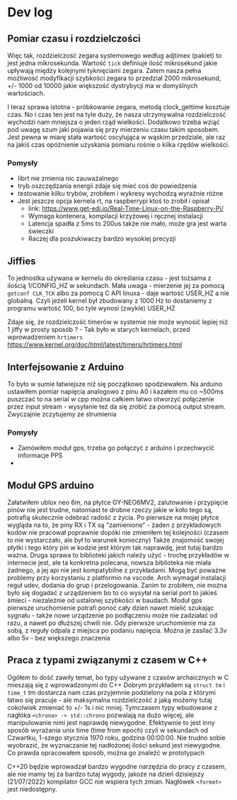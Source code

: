 # Dev log

## Pomiar czasu i rozdzielczości
Więc tak, rozdzielczość zegara systemowego według adjtimex (pakiet)
to jest jedna mikrosekunda. Wartość `tick` definiuje ilość mikrosekund jakie
upływają między kolejnymi tyknięciami zegara. Zatem nasza pełna możliwość
modyfikacji szybkości zegara to przedział 2000 mikrosekund, +/- 1000 od 10000
jakie większość dystrybycji ma w domyślnych wartościach.

I teraz sprawa istotna - próbkowanie zegara, metodą clock_gettime kosztuje czas.
No i czas ten jest na tyle duży, że nasza utrzymywalna rozdzielczość wychodzi
nam mniejsza o jeden rząd wielkości. Dodatkowo trzeba wziąć pod uwagę szum jaki
pojawia się przy mierzeniu czasu takim sposobem. Jest pewna w miarę stała
wartość oscylująca w wąskim przedziale, ale raz na jakiś czas opóźnienie
uzyskania pomiaru rośnie o kilka rzędów wielkości.

### Pomysły
- librt nie zmienia nic zauważalnego
- tryb oszczędzania energii zdaje się mieć coś do powiedzenia
- testowanie kilku trybów, zrobiłem i wykresy wychodzą wyraźnie różne
- Jest jeszcze opcja kernela rt, na raspberrypi ktoś to zrobił i opisał
  - link: https://www.get-edi.io/Real-Time-Linux-on-the-Raspberry-Pi/
  - Wymaga kontenera, kompilacji krzyżowej i ręcznej instalacji
  - Latencja spadła z 5ms to 200us także nie mało, może gra jest warta świeczki
  - Raczej dla poszukiwaczy bardzo wysokiej precyzji

## Jiffies
To jednostka używana w kernelu do określania czasu - jest tożsama z ilością
1/CONFIG_HZ w sekundach. Mała uwaga - mierzenie jej za pomocą `getconf CLK_TCK`
albo za pomocą C API linuxa - daje wartość USER_HZ a nie globalną. Czyli jeżeli
kernel był zbudowany z 1000 Hz to dostaniemy z programu wartość 100, bo tyle
wynosi (zwykle) USER_HZ

Zdaje się, że rozdzielczość timerów w systemie nie może wynosić lepiej niż 1
jiffy w prosty sposób ? - Tak było w starych kernelach, przed wprowadzeniem
`hrtimers` https://www.kernel.org/doc/html/latest/timers/hrtimers.html

## Interfejsowanie z Arduino
To było w sumie łatwiejsze niż się początkowo spodziewałem. Na arduino ustawiłem
pomiar napięcia analogowo z pinu A0 i kazałem mu co ~500ms puszczać to na serial
w cpp można całkiem łatwo otworzyć połączenie przez input stream - wysyłanie też
da się zrobić za pomocą output stream. Zwyczajnie zczytujemy ze strumienia

### Pomysły
- Zamówiłem moduł gps, trzeba go połączyć z arduino i przechwycić informacje PPS
-

## Moduł GPS arduino
Załatwiłem ublox neo 6m, na płytce GY-NEO6MV2, zalutowanie i przypięcie pinów
nie jest trudne, natomiast te drobne rzeczy jakie w koło tego są, potrafią
skutecznie odebrać radość z życia. Po pierwsze na mojej płytce wygląda na to, że
piny RX i TX są "zamienione" - żaden z przykładowych kodów nie pracował
poprawnie dopóki nie zmieniłem tej kolejności (czasem to nie wystarczało, ale
był to warunek konieczny) Także znajomość swojej płytki i tego który pin w
kodzie jest którym tak naprawdę, jest tutaj bardzo ważna. Druga sprawa to
biblioteki jakich należy użyć - trochę przykładów w internecie jest, ale ta
konkretna polecana, nowsza biblioteka nie miała żadnego, a jej api nie jest
kompatybilne z przykładami.
Mogą być poważne problemy przy korzystaniu z platformio na vscode. Arch wymagał
instalacji reguł udev, dodania do grup i przelogowania. Zanim to zrobiłem, nie
można było się dogadać z urządzeniem bo to co wysyłał na serial port to jakieś
śmieci - niezależnie od ustalonej szybkości w baudach.
Moduł gps pierwsze uruchomienie potrafi ponoć cały dzień nawet mielić szukając
sygnału - także nowe urządzenie po podłączeniu może nie zadziałać od razu, a
nawet po dłuższej chwili nie. Gdy pierwsze uruchomienie ma za sobą, z reguły
odpala z miejsca po podaniu napięcia. Można je zasilać 3.3v albo 5v - bez
większego znaczenia

## Praca z typami związanymi z czasem w C++
Ogółem to dość zawiły temat, bo typy używane z czasów archaicznych w C mieszają
się z wprowadzonymi do C++ Dobrym przykładem są `struct tm` i `time_t` tm
dostarcza nam czas przyjemnie podzielony na pola z którymi łatwo się pracuje -
ale maksymalna rozdzielczość z jaką możemy tutaj cokolwiek zmieniać to +/- 1s i
nic mniej. Tymczasem typy wbudowane z nagłóka `<chrono> -> std::chrono`
pozwalają na dużo więcej, ale manipulowanie nimi jest naprawdę niewygodne.
Efektywnie to jest inny sposób wyrażania unix time (time from epoch) czyli w
sekundach od Czwartku, 1-szego stycznia 1970 roku, godzina 00:00:00. Nie trudno
sobie wyobrazić, że wyznaczanie tej nadłożonej ilości sekund jest niewygodne.
Co prawda opracowałem sposób, można go znaleźć w prototypach

C++20 będzie wprowadzał bardzo wygodne narzędzia do pracy z czasem, ale nie mamy
tej za bardzo tutaj wygody, jakoże na dzień dzisiejszy (21/07/2022) kompilator
GCC nie wspiera tych zmian. Nagłówek `<format>` jest niedostępny.